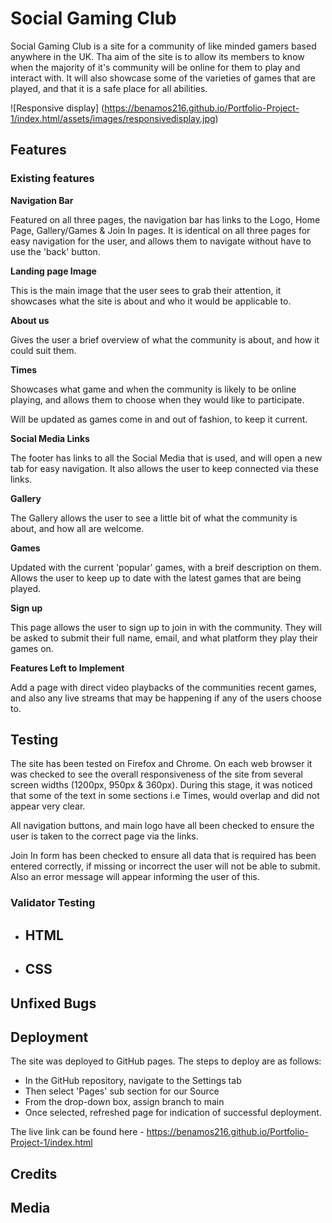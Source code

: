 # Social Gaming Club

Social Gaming Club is a site for a community of like minded gamers based anywhere in the UK. Tha aim of the site is to allow its members to know when the majority of it's community will be online for them to play and interact with. It will also showcase some of the varieties of games that are played, and that it is a safe place for all abilities.

![Responsive display] (https://benamos216.github.io/Portfolio-Project-1/index.html/assets/images/responsivedisplay.jpg)

## Features

### Existing features

__Navigation Bar__

Featured on all three pages, the navigation bar has links to the Logo, Home Page, Gallery/Games & Join In pages. It is identical on all three pages for easy navigation for the user, and allows them to navigate without have to use the 'back' button.

__Landing page Image__

This is the main image that the user sees to grab their attention, it showcases what the site is about and who it would be applicable to.

__About us__

Gives the user a brief overview of what the community is about, and how it could suit them.

__Times__

Showcases what game and when the community is likely to be online playing, and allows them to choose when they would like to participate.

Will be updated as games come in and out of fashion, to keep it current.

__Social Media Links__

The footer has links to all the Social Media that is used, and will open a new tab for easy navigation. It also allows the user to keep connected via these links.

__Gallery__

The Gallery allows the user to see a little bit of what the community is about, and how all are welcome.

__Games__

Updated with the current 'popular' games, with a breif description on them. Allows the user to keep up to date with the latest games that are being played.

__Sign up__

This page allows the user to sign up to join in with the community. They will be asked to submit their full name, email, and what platform they play their games on.

__Features Left to Implement__

Add a page with direct video playbacks of the communities recent games, and also any live streams that may be happening if any of the users choose to.

## Testing

The site has been tested on Firefox and Chrome. On each web browser it was checked to see the overall responsiveness of the site from several screen widths (1200px, 950px & 360px). During this stage, it was noticed that some of the text in some sections i.e Times, would overlap and did not appear very clear.

All navigation buttons, and main logo have all been checked to ensure the user is taken to the correct page via the links.

Join In form has been checked to ensure all data that is required has been entered correctly, if missing or incorrect the user will not be able to submit. Also an error message will appear informing the user of this.

### Validator Testing

- HTML
    -
- CSS
    -

## Unfixed Bugs

## Deployment

The site was deployed to GitHub pages. The steps to deploy are as follows:
-    In the GitHub repository, navigate to the Settings tab
-    Then select 'Pages' sub section for our Source
-    From the drop-down box, assign branch to main
-    Once selected, refreshed page for indication of successful deployment.

The live link can be found here - https://benamos216.github.io/Portfolio-Project-1/index.html

## Credits

## Media

